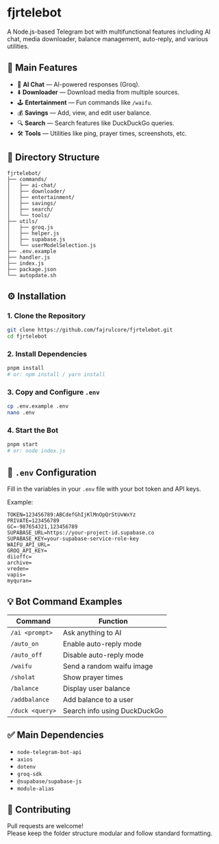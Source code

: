 # fjrtelebot

A Node.js-based Telegram bot with multifunctional features including AI chat, media downloader, balance management, auto-reply, and various utilities.

## 🚀 Main Features

- 🤖 **AI Chat** — AI-powered responses (Groq).
- ⬇️ **Downloader** — Download media from multiple sources.
- 🕹️ **Entertainment** — Fun commands like `/waifu`.
- 💰 **Savings** — Add, view, and edit user balance.
- 🔍 **Search** — Search features like DuckDuckGo queries.
- 🛠️ **Tools** — Utilities like ping, prayer times, screenshots, etc.

## 📁 Directory Structure

```
fjrtelebot/
├── commands/
│   ├── ai-chat/
│   ├── downloader/
│   ├── entertainment/
│   ├── savings/
│   ├── search/
│   └── tools/
├── utils/
│   ├── groq.js
│   ├── helper.js
│   ├── supabase.js
│   └── userModelSelection.js
├── .env.example
├── handler.js
├── index.js
├── package.json
└── autopdate.sh
```

## ⚙️ Installation

### 1. Clone the Repository
```bash
git clone https://github.com/fajrulcore/fjrtelebot.git
cd fjrtelebot
```

### 2. Install Dependencies
```bash
pnpm install
# or: npm install / yarn install
```

### 3. Copy and Configure `.env`
```bash
cp .env.example .env
nano .env
```

### 4. Start the Bot
```bash
pnpm start
# or: node index.js
```

## 🧩 `.env` Configuration

Fill in the variables in your `.env` file with your bot token and API keys.

Example:
```
TOKEN=123456789:ABCdefGhIjKlMnOpQrStUvWxYz
PRIVATE=123456789
GC=-987654321,123456789
SUPABASE_URL=https://your-project-id.supabase.co
SUPABASE_KEY=your-supabase-service-role-key
WAIFU_API_URL=
GROQ_API_KEY=
diioffc=
archive=
vreden=
vapis=
myquran=
```

## 💡 Bot Command Examples

| Command           | Function                            |
|------------------|-------------------------------------|
| `/ai <prompt>`   | Ask anything to AI                  |
| `/auto_on`        | Enable auto-reply mode              |
| `/auto_off`        | Disable auto-reply mode              |
| `/waifu`          | Send a random waifu image           |
| `/sholat`         | Show prayer times                   |
| `/balance`        | Display user balance                |
| `/addbalance`     | Add balance to a user               |
| `/duck <query>`   | Search info using DuckDuckGo        |

## ✅ Main Dependencies

- `node-telegram-bot-api`
- `axios`
- `dotenv`
- `groq-sdk`
- `@supabase/supabase-js`
- `module-alias`

## 🤝 Contributing

Pull requests are welcome!  
Please keep the folder structure modular and follow standard formatting.
